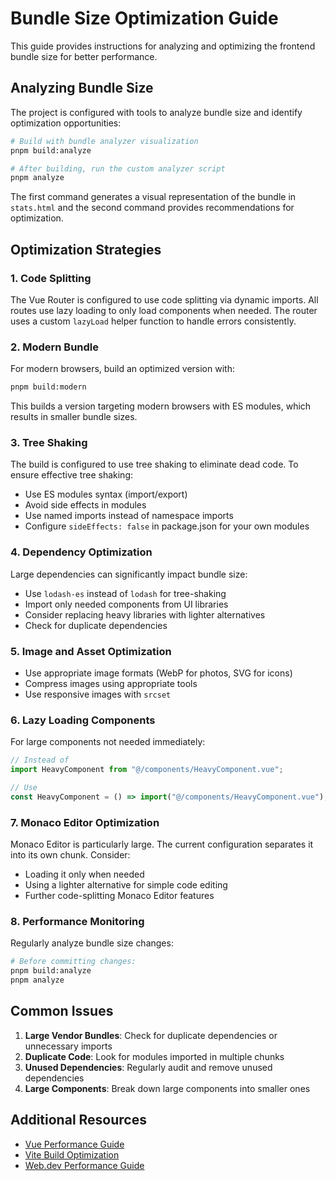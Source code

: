 # Bundle Size Optimization Guide

This guide provides instructions for analyzing and optimizing the frontend bundle size for better performance.

## Analyzing Bundle Size

The project is configured with tools to analyze bundle size and identify optimization opportunities:

```bash
# Build with bundle analyzer visualization
pnpm build:analyze

# After building, run the custom analyzer script
pnpm analyze
```

The first command generates a visual representation of the bundle in `stats.html` and the second command provides recommendations for optimization.

## Optimization Strategies

### 1. Code Splitting

The Vue Router is configured to use code splitting via dynamic imports. All routes use lazy loading to only load components when needed. The router uses a custom `lazyLoad` helper function to handle errors consistently.

### 2. Modern Bundle

For modern browsers, build an optimized version with:

```bash
pnpm build:modern
```

This builds a version targeting modern browsers with ES modules, which results in smaller bundle sizes.

### 3. Tree Shaking

The build is configured to use tree shaking to eliminate dead code. To ensure effective tree shaking:

- Use ES modules syntax (import/export)
- Avoid side effects in modules
- Use named imports instead of namespace imports
- Configure `sideEffects: false` in package.json for your own modules

### 4. Dependency Optimization

Large dependencies can significantly impact bundle size:

- Use `lodash-es` instead of `lodash` for tree-shaking
- Import only needed components from UI libraries
- Consider replacing heavy libraries with lighter alternatives
- Check for duplicate dependencies

### 5. Image and Asset Optimization

- Use appropriate image formats (WebP for photos, SVG for icons)
- Compress images using appropriate tools
- Use responsive images with `srcset`

### 6. Lazy Loading Components

For large components not needed immediately:

```js
// Instead of
import HeavyComponent from "@/components/HeavyComponent.vue";

// Use
const HeavyComponent = () => import("@/components/HeavyComponent.vue");
```

### 7. Monaco Editor Optimization

Monaco Editor is particularly large. The current configuration separates it into its own chunk. Consider:

- Loading it only when needed
- Using a lighter alternative for simple code editing
- Further code-splitting Monaco Editor features

### 8. Performance Monitoring

Regularly analyze bundle size changes:

```bash
# Before committing changes:
pnpm build:analyze
pnpm analyze
```

## Common Issues

1. **Large Vendor Bundles**: Check for duplicate dependencies or unnecessary imports
2. **Duplicate Code**: Look for modules imported in multiple chunks
3. **Unused Dependencies**: Regularly audit and remove unused dependencies
4. **Large Components**: Break down large components into smaller ones

## Additional Resources

- [Vue Performance Guide](https://vuejs.org/guide/best-practices/performance.html)
- [Vite Build Optimization](https://vitejs.dev/guide/build.html)
- [Web.dev Performance Guide](https://web.dev/fast/)
